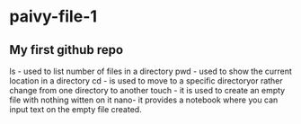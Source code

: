 # paivy-file-1
## My first github repo
ls - used to list number of files in a directory
pwd - used to show the current location in a directory
cd - is used to move to a specific directoryor rather change from one directory to another
touch - it is used to create an empty file with nothing witten on it
nano- it provides a notebook where you can input text on the empty file created.
